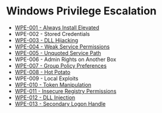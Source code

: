 # Windows Privilege Escalation

* [WPE-001 - Always Install Elevated](https://pentestlab.blog/2017/02/28/always-install-elevated/)
* WPE-002 - Stored Credentials
* [WPE-003 - DLL Hijacking](https://pentestlab.blog/2017/03/27/dll-hijacking/)
* [WPE-004 - Weak Service Permissions](https://pentestlab.blog/2017/03/30/weak-service-permissions/)
* [WPE-005 - Unquoted Service Path](https://pentestlab.blog/2017/03/09/unquoted-service-path/)
* WPE-006 - Admin Rights on Another Box
* [WPE-007 - Group Policy Preferences](https://pentestlab.blog/2017/03/20/group-policy-preferences/)
* [WPE-008 - Hot Potato](https://pentestlab.blog/2017/04/13/hot-potato/)
* WPE-009 - Local Exploits
* [WPE-010 - Token Manipulation](https://pentestlab.blog/2017/04/03/token-manipulation/)
* [WPE-011 - Insecure Registry Permissions](https://pentestlab.blog/2017/03/31/insecure-registry-permissions/)
* [WPE-012 - DLL Injection](https://pentestlab.blog/2017/04/04/dll-injection/)
* [WPE-013 - Secondary Logon Handle](https://pentestlab.blog/2017/04/07/secondary-logon-handle/)
